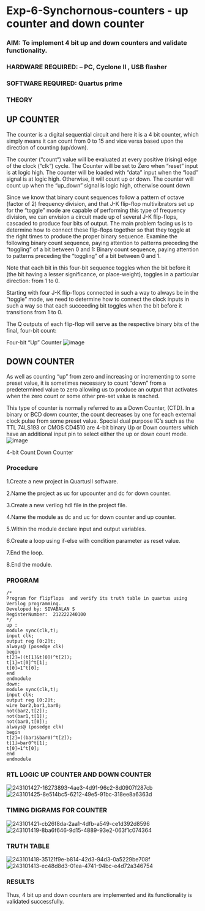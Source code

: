 # Exp-6-Synchornous-counters - up counter and down counter 
### AIM: To implement 4 bit up and down counters and validate  functionality.
### HARDWARE REQUIRED:  – PC, Cyclone II , USB flasher
### SOFTWARE REQUIRED:   Quartus prime
### THEORY 

## UP COUNTER 
The counter is a digital sequential circuit and here it is a 4 bit counter, which simply means it can count from 0 to 15 and vice versa based upon the direction of counting (up/down). 

The counter (“count“) value will be evaluated at every positive (rising) edge of the clock (“clk“) cycle.
The Counter will be set to Zero when “reset” input is at logic high.
The counter will be loaded with “data” input when the “load” signal is at logic high. Otherwise, it will count up or down.
The counter will count up when the “up_down” signal is logic high, otherwise count down

Since we know that binary count sequences follow a pattern of octave (factor of 2) frequency division, and that J-K flip-flop multivibrators set up for the “toggle” mode are capable of performing this type of frequency division, we can envision a circuit made up of several J-K flip-flops, cascaded to produce four bits of output.
The main problem facing us is to determine how to connect these flip-flops together so that they toggle at the right times to produce the proper binary sequence.
Examine the following binary count sequence, paying attention to patterns preceding the “toggling” of a bit between 0 and 1:
Binary count sequence, paying attention to patterns preceding the “toggling” of a bit between 0 and 1.

Note that each bit in this four-bit sequence toggles when the bit before it (the bit having a lesser significance, or place-weight), toggles in a particular direction: from 1 to 0.



 
 

Starting with four J-K flip-flops connected in such a way to always be in the “toggle” mode, we need to determine how to connect the clock inputs in such a way so that each succeeding bit toggles when the bit before it transitions from 1 to 0.

The Q outputs of each flip-flop will serve as the respective binary bits of the final, four-bit count:

 
 

Four-bit “Up” Counter
![image](https://user-images.githubusercontent.com/36288975/169644758-b2f4339d-9532-40c5-af40-8f4f8c942e2c.png)



## DOWN COUNTER 

As well as counting “up” from zero and increasing or incrementing to some preset value, it is sometimes necessary to count “down” from a predetermined value to zero allowing us to produce an output that activates when the zero count or some other pre-set value is reached.

This type of counter is normally referred to as a Down Counter, (CTD). In a binary or BCD down counter, the count decreases by one for each external clock pulse from some preset value. Special dual purpose IC’s such as the TTL 74LS193 or CMOS CD4510 are 4-bit binary Up or Down counters which have an additional input pin to select either the up or down count mode.
![image](https://user-images.githubusercontent.com/36288975/169644844-1a14e123-7228-4ed8-81a9-eb937dff4ac8.png)


4-bit Count Down Counter
### Procedure
1.Create a new project in QuartusII software.

2.Name the project as uc for upcounter and dc for down counter.

3.Create a new verilog hdl file in the project file.

4.Name the module as dc and uc for down counter and up counter.

5.Within the module declare input and output variables.

6.Create a loop using if-else with condition parameter as reset value.

7.End the loop.

8.End the module.

### PROGRAM 
```
/*
Program for flipflops  and verify its truth table in quartus using Verilog programming.
Developed by: SIVABALAN S
RegisterNumber:  212222240100
*/
up :
module sync(clk,t);
input clk;
output reg [0:2]t;
always@ (posedge clk)
begin
t[2]=((t[1]&t[0])^t[2]);
t[1]=t[0]^t[1];
t[0]=1^t[0];
end
endmodule
down:
module sync(clk,t);
input clk;
output reg [0:2]t;
wire bar2,bar1,bar0;
not(bar2,t[2]);
not(bar1,t[1]);
not(bar0,t[0]);
always@ (posedge clk)
begin
t[2]=((bar1&bar0)^t[2]);
t[1]=bar0^t[1];
t[0]=1^t[0];
end
endmodule
```

### RTL LOGIC UP COUNTER AND DOWN COUNTER  

![243101427-16273893-4ae3-4d91-96c2-8d0907f287cb](https://github.com/sivabalan28/Exp-7-Synchornous-counters-/assets/113497347/3bfc77e5-3e6a-445a-8fe1-473b1d25331e)
![243101425-8e514bc5-6212-49e5-91bc-318ee8a6363d](https://github.com/sivabalan28/Exp-7-Synchornous-counters-/assets/113497347/155f39dc-acec-4ff3-aed6-c1be8cd13912)

### TIMING DIGRAMS FOR COUNTER  

![243101421-cb26f8da-2aa1-4dfb-a549-ce1d392d8596](https://github.com/sivabalan28/Exp-7-Synchornous-counters-/assets/113497347/a80c4df6-7cc1-4a9e-869e-6ea728e42506)
![243101419-8ba6f646-9d15-4889-93e2-063f1c074364](https://github.com/sivabalan28/Exp-7-Synchornous-counters-/assets/113497347/3a71fa93-3f90-4c54-9c1b-57147a79c726)

### TRUTH TABLE 

![243101418-35121f9e-b814-42d3-94d3-0a5229be708f](https://github.com/sivabalan28/Exp-7-Synchornous-counters-/assets/113497347/6080f414-3aff-4bd7-8971-cbc4c17a11a6)
![243101413-ec48d8d3-01ea-4741-94bc-e4d72a346754](https://github.com/sivabalan28/Exp-7-Synchornous-counters-/assets/113497347/8af31ecb-55ba-4e46-9a84-ff3dd3e93e28)

### RESULTS 
Thus, 4 bit up and down counters are implemented and its functionality is validated successfully.

